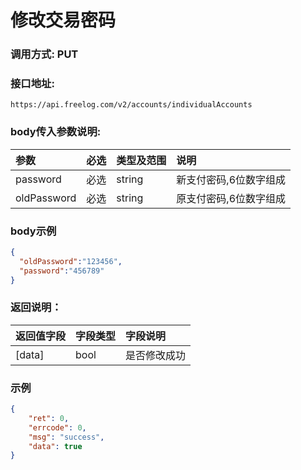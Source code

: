 # 修改交易密码

### 调用方式: PUT

### 接口地址:

```
https://api.freelog.com/v2/accounts/individualAccounts
```

### body传入参数说明:

| 参数 | 必选 | 类型及范围 | 说明 |
| :--- | :--- | :--- | :--- |
| password | 必选 | string | 新支付密码,6位数字组成 |
| oldPassword | 必选 | string | 原支付密码,6位数字组成 |

### body示例

```json
{
  "oldPassword":"123456",
  "password":"456789"
}
```

### 返回说明：

| 返回值字段 | 字段类型 | 字段说明 |
| :--- | :--- | :--- |
| [data] | bool | 是否修改成功 |

### 示例

```json
{
    "ret": 0,
    "errcode": 0,
    "msg": "success",
    "data": true
}
```


